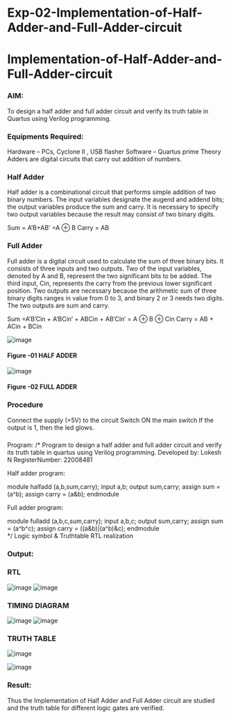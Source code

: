 # Exp-02-Implementation-of-Half-Adder-and-Full-Adder-circuit

# Implementation-of-Half-Adder-and-Full-Adder-circuit
### AIM:
To design a half adder and full adder circuit and verify its truth table in Quartus using Verilog programming.

### Equipments Required:
Hardware – PCs, Cyclone II , USB flasher
Software – Quartus prime
Theory
Adders are digital circuits that carry out addition of numbers.

### Half Adder
Half adder is a combinational circuit that performs simple addition of two binary numbers. The input variables designate the augend and addend bits; the output variables produce the sum and carry. It is necessary to specify two output variables because the result may consist of two binary digits.

Sum = A’B+AB’ =A ⊕ B Carry = AB

### Full Adder
Full adder is a digital circuit used to calculate the sum of three binary bits. It consists of three inputs and two outputs. Two of the input variables, denoted by A and B, represent the two significant bits to be added. The third input, Cin, represents the carry from the previous lower significant position. Two outputs are necessary because the arithmetic sum of three binary digits ranges in value from 0 to 3, and binary 2 or 3 needs two digits. The two outputs are sum and carry.

Sum =A’B’Cin + A’BCin’ + ABCin + AB’Cin’ = A ⊕ B ⊕ Cin Carry = AB + ACin + BCin

 ![image](https://user-images.githubusercontent.com/36288975/163552156-a13e5a56-c638-4110-97d9-8896907c8d25.png)

#### Figure -01 HALF ADDER 


![image](https://user-images.githubusercontent.com/36288975/163552057-b3547877-6d07-45b4-b7e0-bcfebfad9e1d.png)

#### Figure -02 FULL ADDER 

### Procedure

Connect the supply (+5V) to the circuit
Switch ON the main switch
If the output is 1, then the led glows.
### 
Program:
/*
Program to design a half adder and full adder circuit and verify its truth table in quartus using Verilog programming.
Developed by: Lokesh N
RegisterNumber:  22008481

Half adder program:

module halfadd (a,b,sum,carry);
input a,b;
output sum,carry;
assign sum = (a^b);
assign carry = (a&b);
endmodule

Full adder program:

module fulladd (a,b,c,sum,carry);
input a,b,c;
output sum,carry;
assign sum = (a^b^c);
assign carry = ((a&b)|(a^b)&c);
endmodule  
*/
Logic symbol & Truthtable
RTL realization

### Output:
### RTL
![image](https://user-images.githubusercontent.com/119393019/213872889-760cde09-ab04-46ff-b3bf-c9f00cca27aa.png)
![image](https://user-images.githubusercontent.com/119393019/213872903-2ba80c0d-06dd-450b-aadd-f862dc78955f.png)

### TIMING DIAGRAM
![image](https://user-images.githubusercontent.com/119393019/213872947-7ccfe577-44ec-4b80-a3c0-60ce1702c6f3.png)
![image](https://user-images.githubusercontent.com/119393019/213872985-dc206417-0674-4ffb-af4f-35b783fd1ace.png)


### TRUTH TABLE 
![image](https://user-images.githubusercontent.com/119393019/213873012-8fda6e0e-c79c-4d26-8da3-20d6e93c2c9f.png)

![image](https://user-images.githubusercontent.com/119393019/213873032-ff5e7a81-e7a7-48f5-bc69-c551daff0326.png)

### Result:
Thus the Implementation of Half Adder and Full Adder circuit are studied and the truth table for different logic gates are verified.
